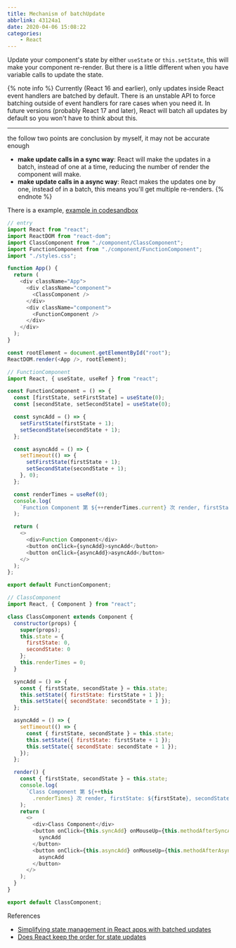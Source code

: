 ```yaml
---
title: Mechanism of batchUpdate
abbrlink: 43124a1
date: 2020-04-06 15:08:22
categories:
    - React
---
```


Update your component's state by either `useState` or `this.setState`, this will make your component re-render. But there is a little different when you have variable calls to update the state.

{% note info %}
Currently (React 16 and earlier), only updates inside React event handlers are batched by default. There is an unstable API to force batching outside of event handlers for rare cases when you need it. In future versions (probably React 17 and later), React will batch all updates by default so you won't have to think about this.

---
the follow two points are conclusion by myself, it may not be accurate enough
- **make update calls in a sync way**: React will make the updates in a batch, instead of one at a time, reducing the number of render the component will make.
- **make update calls in a async way**: React makes the updates one by one, instead of in a batch, this means you'll get multiple re-renders.
{% endnote %}

There is a example, [example in codesandbox](https://codesandbox.io/s/mechanism-of-batchupdate-s97f9)

```js
// entry
import React from "react";
import ReactDOM from "react-dom";
import ClassComponent from "./component/ClassComponent";
import FunctionComponent from "./component/FunctionComponent";
import "./styles.css";

function App() {
  return (
    <div className="App">
      <div className="component">
        <ClassComponent />
      </div>
      <div className="component">
        <FunctionComponent />
      </div>
    </div>
  );
}

const rootElement = document.getElementById("root");
ReactDOM.render(<App />, rootElement);
```

```js
// FunctionComponent
import React, { useState, useRef } from "react";

const FunctionComponent = () => {
  const [firstState, setFirstState] = useState(0);
  const [secondState, setSecondState] = useState(0);

  const syncAdd = () => {
    setFirstState(firstState + 1);
    setSecondState(secondState + 1);
  };

  const asyncAdd = () => {
    setTimeout(() => {
      setFirstState(firstState + 1);
      setSecondState(secondState + 1);
    }, 0);
  };

  const renderTimes = useRef(0);
  console.log(
    `Function Component 第 ${++renderTimes.current} 次 render, firstState: ${firstState}, secondState: ${secondState}`
  );

  return (
    <>
      <div>Function Component</div>
      <button onClick={syncAdd}>syncAdd</button>
      <button onClick={asyncAdd}>asyncAdd</button>
    </>
  );
};

export default FunctionComponent;
```

```js
// ClassComponent
import React, { Component } from "react";

class ClassComponent extends Component {
  constructor(props) {
    super(props);
    this.state = {
      firstState: 0,
      secondState: 0
    };
    this.renderTimes = 0;
  }

  syncAdd = () => {
    const { firstState, secondState } = this.state;
    this.setState({ firstState: firstState + 1 });
    this.setState({ secondState: secondState + 1 });
  };

  asyncAdd = () => {
    setTimeout(() => {
      const { firstState, secondState } = this.state;
      this.setState({ firstState: firstState + 1 });
      this.setState({ secondState: secondState + 1 });
    });
  };

  render() {
    const { firstState, secondState } = this.state;
    console.log(
      `Class Component 第 ${++this
        .renderTimes} 次 render, firstState: ${firstState}, secondState: ${secondState}`
    );
    return (
      <>
        <div>Class Component</div>
        <button onClick={this.syncAdd} onMouseUp={this.methodAfterSyncAdd}>
          syncAdd
        </button>
        <button onClick={this.asyncAdd} onMouseUp={this.methodAfterAsyncAdd}>
          asyncAdd
        </button>
      </>
    );
  }
}

export default ClassComponent;
```

References
- [Simplifying state management in React apps with batched updates](https://blog.logrocket.com/simplifying-state-management-in-react-apps-with-batched-updates/)
- [Does React keep the order for state updates](https://stackoverflow.com/questions/48563650/does-react-keep-the-order-for-state-updates/48610973#48610973)
